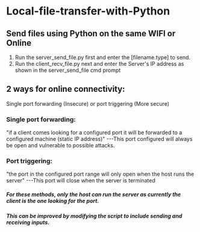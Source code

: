 # Local-file-transfer-with-Python

## Send files using Python on the same WIFI or Online

1) Run the server_send_file.py first and enter the [filename.type] to send.
2) Run the client_recv_file.py next and enter the Server's IP address as shown in the server_send_file cmd prompt


## 2 ways for online connectivity:
Single port forwarding (Insecure) or port triggering (More secure)

### Single port forwarding: 
"if a client comes looking for a configured port it will be forwarded to a configured machine (static IP address)"
---This port configured will always be open and vulnerable to possible attacks.

### Port triggering: 
"the port in the configured port range will only open when the host runs the server"
---This port will close when the server is terminated

##### For these methods, only the host can run the server as currently the client is the one looking for the port.
##### This can be improved by modifying the script to include sending and receiving inputs.

